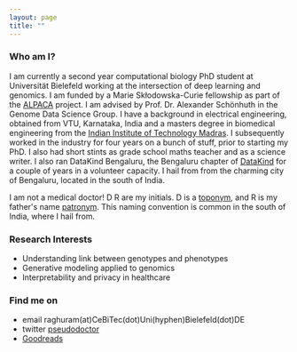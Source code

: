 ```yaml
---
layout: page
title: ""
---
```


### Who am I?
I am currently a second year computational biology PhD student at Universität Bielefeld working at the intersection of deep learning and genomics. I am funded by a Marie Skłodowska-Curie fellowship as part of the [ALPACA](https://alpaca-itn.eu/) project. I am advised by Prof. Dr. Alexander Schönhuth in the Genome Data Science Group. I have a background in electrical engineering, obtained from VTU, Karnataka, India and a masters degree in biomedical engineering from the [Indian Institute of Technology Madras](https://www.iitm.ac.in). I subsequently worked in the industry for four years on a bunch of stuff, prior to starting my PhD. I also had short stints as grade school maths teacher and as a science writer. I also ran DataKind Bengaluru, the Bengaluru chapter of [DataKind](https://www.datakind.org/) for a couple of years in a volunteer capacity. I hail from  from the charming city of Bengaluru, located in the south of India.

I am not a medical doctor! D R are my initials. D is a [toponym](https://en.wikipedia.org/wiki/Toponymic_surname), and R is my father's name [patronym](https://en.wikipedia.org/wiki/Patronymic). This naming convention is common in the south of India, where I hail from. 

### Research Interests
* Understanding link between genotypes and phenotypes <br>
* Generative modeling applied to genomics <br>
* Interpretability and privacy in healthcare <br>

### Find me on
* email raghuram(at)CeBiTec(dot)Uni(hyphen)Bielefeld(dot)DE
* twitter [pseudodoctor](https://www.twitter.com/pseudodoctor)
* [Goodreads](https://www.goodreads.com/user/show/13626649-raghuram-d-r)

